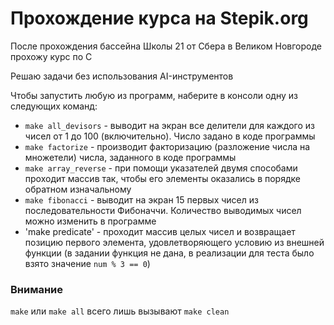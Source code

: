 # Прохождение курса на Stepik.org
После прохождения бассейна Школы 21 от Сбера в Великом Новгороде прохожу курс по C

Решаю задачи без использования AI-инструментов

Чтобы запустить любую из программ, наберите в консоли одну из следующих команд:

* `make all_devisors` - выводит на экран все делители для каждого из чисел от 1 до 100 (включительно). Число задано в коде программы
* `make factorize` - производит факторизацию (разложение числа на множетели) числа, заданного в коде программы
* `make array_reverse` - при помощи указателей двумя способами проходит массив так, чтобы его элементы оказались в порядке обратном изначальному
* `make fibonacci` - выводит на экран 15 первых чисел из последовательности Фибоначчи. Количество выводимых чисел можно изменить в программе
* 'make predicate' - проходит массив целых чисел и возвращает позицию первого элемента, удовлетворяющего условию из внешней функции (в задании функция не дана, в реализации для теста было взято значение `num % 3 == 0`)

### Внимание
`make` или `make all` всего лишь вызывают `make clean`